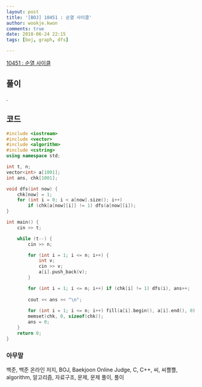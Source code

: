 ```yaml
---
layout: post
title: '[BOJ] 10451 : 순열 사이클'
author: wookje.kwon
comments: true
date: 2018-06-24 22:15
tags: [boj, graph, dfs]

---
```


[10451 : 순열 사이클](https://www.acmicpc.net/problem/10451)  

## 풀이

.

## 코드

```cpp
#include <iostream>
#include <vector>
#include <algorithm>
#include <cstring>
using namespace std;

int t, n;
vector<int> a[1001];
int ans, chk[1001];

void dfs(int now) {
    chk[now] = 1;
    for (int i = 0; i < a[now].size(); i++)
        if (chk[a[now][i]] != 1) dfs(a[now][i]);
}

int main() {
    cin >> t;

    while (t--) {
        cin >> n;

        for (int i = 1; i <= n; i++) {
            int v;
            cin >> v;
            a[i].push_back(v);
        }

        for (int i = 1; i <= n; i++) if (chk[i] != 1) dfs(i), ans++;
        
        cout << ans << "\n";
        
        for (int i = 1; i <= n; i++) fill(a[i].begin(), a[i].end(), 0);
        memset(chk, 0, sizeof(chk));
        ans = 0;
    }
    return 0;
}
```

### 아무말  
백준, 백준 온라인 저지, BOJ, Baekjoon Online Judge, C, C++, 씨, 씨쁠쁠, algorithm, 알고리즘, 자료구조, 문제, 문제 풀이, 풀이
